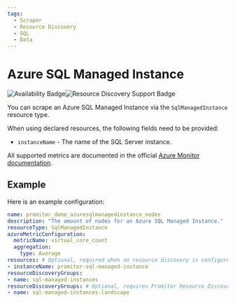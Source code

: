```yaml
---
tags:
  - Scraper
  - Resource Discovery
  - SQL
  - Data
---
```


# Azure SQL Managed Instance

![Availability Badge](https://img.shields.io/badge/Available%20Starting-v1.1-green.svg)![Resource Discovery Support Badge](https://img.shields.io/badge/Support%20for%20Resource%20Discovery-Yes-green.svg)

You can scrape an Azure SQL Managed Instance via the `SqlManagedInstance`
 resource type.

When using declared resources, the following fields need to be provided:

- `instanceName` - The name of the SQL Server instance.

All supported metrics are documented in the official [Azure Monitor documentation](https://docs.microsoft.com/en-us/azure/azure-monitor/platform/metrics-supported#microsoftsqlmanagedinstances).

## Example

Here is an example configuration:

```yaml
name: promitor_demo_azuresqlmanagedinstance_nodes
description: "The amount of nodes for an Azure SQL Managed Instance."
resourceType: SqlManagedInstance
azureMetricConfiguration:
  metricName: virtual_core_count
  aggregation:
    type: Average
resources: # Optional, required when no resource discovery is configured
- instanceName: promitor-sql-managed-instance
resourceDiscoveryGroups:
- name: sql-managed-instances
resourceDiscoveryGroups: # Optional, requires Promitor Resource Discovery agent (https://promitor.io/concepts/how-it-works#using-resource-discovery)
- name: sql-managed-instances-landscape
```

